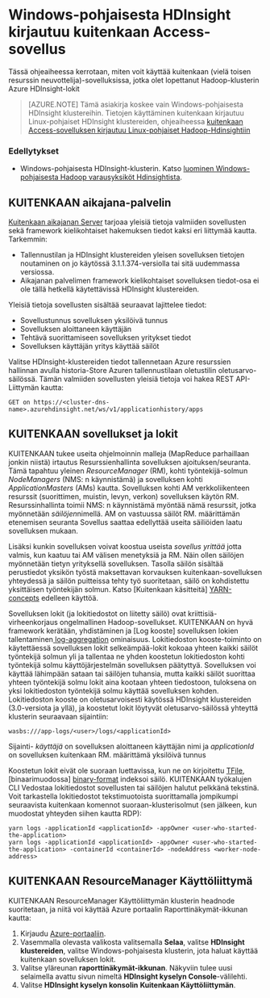 <properties
    pageTitle="Hadoop kuitenkaan Access-sovelluksen kirjautuu ohjelmallisesti | Microsoft Azure"
    description="Access-sovelluksen kirjautuu ohjelmallisesti Hadoop HDInsight-klusterin."
    services="hdinsight"
    documentationCenter=""
    tags="azure-portal"
    authors="mumian" 
    manager="jhubbard"
    editor="cgronlun"/>

<tags
    ms.service="hdinsight"
    ms.workload="big-data"
    ms.tgt_pltfrm="na"
    ms.devlang="na"
    ms.topic="article"
    ms.date="10/19/2016"
    ms.author="jgao"/>

# <a name="access-yarn-application-logs-on-windows-based-hdinsight"></a>Windows-pohjaisesta HDInsight kirjautuu kuitenkaan Access-sovellus

Tässä ohjeaiheessa kerrotaan, miten voit käyttää kuitenkaan (vielä toisen resurssin neuvottelija)-sovelluksissa, jotka olet lopettanut Hadoop-klusterin Azure HDInsight-lokit

> [AZURE.NOTE] Tämä asiakirja koskee vain Windows-pohjaisesta HDInsight klustereihin. Tietojen käyttäminen kuitenkaan kirjautuu Linux-pohjaiset HDInsight klustereiden, ohjeaiheessa [kuitenkaan Access-sovelluksen kirjautuu Linux-pohjaiset Hadoop-Hdinsightiin](hdinsight-hadoop-access-yarn-app-logs-linux.md)

### <a name="prerequisites"></a>Edellytykset

- Windows-pohjaisesta HDInsight-klusterin.  Katso [luominen Windows-pohjaisesta Hadoop varausyksiköt Hdinsightista](hdinsight-provision-clusters.md).


## <a name="yarn-timeline-server"></a>KUITENKAAN aikajana-palvelin

<a href="http://hadoop.apache.org/docs/r2.4.0/hadoop-yarn/hadoop-yarn-site/TimelineServer.html" target="_blank">Kuitenkaan aikajanan Server</a> tarjoaa yleisiä tietoja valmiiden sovellusten sekä framework kielikohtaiset hakemuksen tiedot kaksi eri liittymää kautta. Tarkemmin:

* Tallennustilan ja HDInsight klustereiden yleisen sovelluksen tietojen noutaminen on jo käytössä 3.1.1.374-versiolla tai sitä uudemmassa versiossa.
* Aikajanan palvelimen framework kielikohtaiset sovelluksen tiedot-osa ei ole tällä hetkellä käytettävissä HDInsight klustereiden.


Yleisiä tietoja sovellusten sisältää seuraavat lajittelee tiedot:

* Sovellustunnus sovelluksen yksilöivä tunnus
* Sovelluksen aloittaneen käyttäjän
* Tehtävä suorittamiseen sovelluksen yritykset tiedot
* Sovelluksen käyttäjän yritys käyttää säilöt

Valitse HDInsight-klustereiden tiedot tallennetaan Azure resurssien hallinnan avulla historia-Store Azuren tallennustilaan oletustilin oletusarvo-säilössä. Tämän valmiiden sovellusten yleisiä tietoja voi hakea REST API-Liittymän kautta:

    GET on https://<cluster-dns-name>.azurehdinsight.net/ws/v1/applicationhistory/apps


## <a name="yarn-applications-and-logs"></a>KUITENKAAN sovellukset ja lokit

KUITENKAAN tukee useita ohjelmoinnin malleja (MapReduce parhaillaan jonkin niistä) irtautus Resurssienhallinta sovelluksen ajoituksen/seuranta. Tämä tapahtuu yleinen *ResourceManager* (RM), kohti työntekijä-solmun *NodeManagers* (NMS: n käynnistämä) ja sovelluksen kohti *ApplicationMasters* (AMs) kautta. Sovelluksen kohti AM verkkoliikenteen resurssit (suorittimen, muistin, levyn, verkon) sovelluksen käytön RM. Resurssinhallinta toimii NMS: n käynnistämä myöntää nämä resurssit, jotka myönnetään *säilöjen*nimellä. AM on vastuussa säilöt RM. määrittämän etenemisen seuranta Sovellus saattaa edellyttää useita säiliöiden laatu sovelluksen mukaan.

Lisäksi kunkin sovelluksen voivat koostua useista *sovellus yrittää* jotta valmis, kun kaatuu tai AM välisen menetyksiä ja RM. Näin ollen säilöjen myönnetään tietyn yrityksellä sovelluksen. Tasolla säilön sisältää perustiedot yksikön työstä maksettavan korvauksen kuitenkaan-sovelluksen yhteydessä ja säilön puitteissa tehty työ suoritetaan, säilö on kohdistettu yksittäisen työntekijän solmun. Katso [Kuitenkaan käsitteitä] [ YARN-concepts] edelleen käyttöä.

Sovelluksen lokit (ja lokitiedostot on liitetty säilö) ovat kriittisiä-virheenkorjaus ongelmallinen Hadoop-sovellukset. KUITENKAAN on hyvä framework kerätään, yhdistäminen ja [Log kooste] sovelluksen lokien tallentaminen[ log-aggregation] ominaisuus. Lokitiedoston kooste-toiminto on käytettäessä sovelluksen lokit selkeämpää-lokit kokoaa yhteen kaikki säilöt työntekijä solmun yli ja tallentaa ne yhden koostetun lokitiedoston kohti työntekijä solmu käyttöjärjestelmän sovelluksen päätyttyä. Sovelluksen voi käyttää lähimpään sataan tai säilöjen tuhansia, mutta kaikki säilöt suorittaa yhteen työntekijä solmu lokit aina kootaan yhteen tiedostoon, tuloksena on yksi lokitiedoston työntekijä solmu käyttää sovelluksen kohden. Lokitiedoston kooste on oletusarvoisesti käytössä HDInsight klustereiden (3.0-versiota ja yllä), ja koostetut lokit löytyvät oletusarvo-säilössä yhteyttä klusterin seuraavaan sijaintiin:

    wasbs:///app-logs/<user>/logs/<applicationId>

Sijainti- *käyttäjä* on sovelluksen aloittaneen käyttäjän nimi ja *applicationId* on sovelluksen kuitenkaan RM. määrittämä yksilöivä tunnus

Koostetun lokit eivät ole suoraan luettavissa, kun ne on kirjoitettu [TFile][T-file], [binaarimuodossa] [ binary-format] indeksoi säilö. KUITENKAAN työkalujen CLI Vedostaa lokitiedostot sovellusten tai säilöjen halutut pelkkänä tekstinä. Voit tarkastella lokitiedostot tekstimuotoista suorittamalla jompikumpi seuraavista kuitenkaan komennot suoraan-klusterisolmut (sen jälkeen, kun muodostat yhteyden siihen kautta RDP):

    yarn logs -applicationId <applicationId> -appOwner <user-who-started-the-application>
    yarn logs -applicationId <applicationId> -appOwner <user-who-started-the-application> -containerId <containerId> -nodeAddress <worker-node-address>


## <a name="yarn-resourcemanager-ui"></a>KUITENKAAN ResourceManager Käyttöliittymä

KUITENKAAN ResourceManager Käyttöliittymän klusterin headnode suoritetaan, ja niitä voi käyttää Azure portaalin Raporttinäkymät-ikkunan kautta: 

1. Kirjaudu [Azure-portaaliin](https://portal.azure.com/). 
2. Vasemmalla olevasta valikosta valitsemalla **Selaa**, valitse **HDInsight klustereiden**, valitse Windows-pohjaisesta klusterin, jota haluat käyttää kuitenkaan sovelluksen lokit.
3. Valitse yläreunan **raporttinäkymät-ikkunan**. Näkyviin tulee uusi selaimella avattu sivun nimeltä **HDInsight kyselyn Console**-välilehti.
4. Valitse **HDInsight kyselyn konsolin** **Kuitenkaan Käyttöliittymän**.




[YARN-timeline-server]:http://hadoop.apache.org/docs/r2.4.0/hadoop-yarn/hadoop-yarn-site/TimelineServer.html
[log-aggregation]:http://hortonworks.com/blog/simplifying-user-logs-management-and-access-in-yarn/
[T-file]:https://issues.apache.org/jira/secure/attachment/12396286/TFile%20Specification%2020081217.pdf
[binary-format]:https://issues.apache.org/jira/browse/HADOOP-3315
[YARN-concepts]:http://hortonworks.com/blog/apache-hadoop-yarn-concepts-and-applications/
